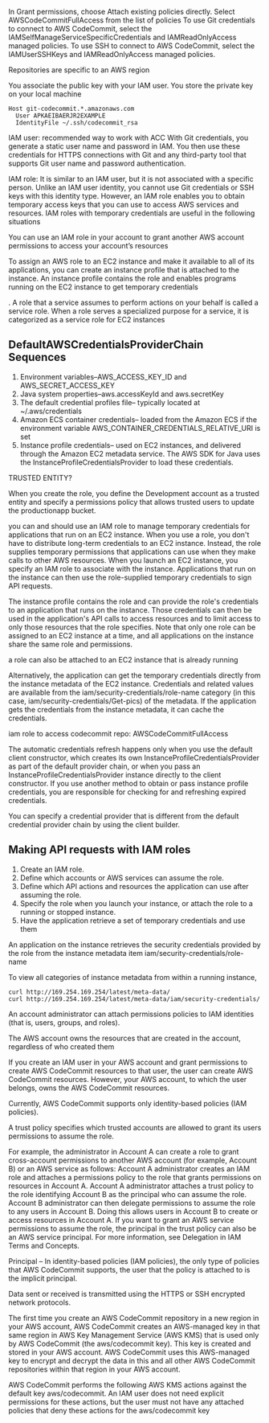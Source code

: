 In Grant permissions, choose Attach existing policies directly. Select AWSCodeCommitFullAccess from the list of policies
To use Git credentials to connect to AWS CodeCommit, select the IAMSelfManageServiceSpecificCredentials and IAMReadOnlyAccess managed policies.
To use SSH to connect to AWS CodeCommit, select the IAMUserSSHKeys and IAMReadOnlyAccess managed policies.

Repositories are specific to an AWS region

You associate the public key with your IAM user. You store the private key on your local machine

```
Host git-codecommit.*.amazonaws.com
  User APKAEIBAERJR2EXAMPLE
  IdentityFile ~/.ssh/codecommit_rsa
```

IAM user: recommended way to work with ACC
With Git credentials, you generate a static user name and password in IAM. You then use these credentials for HTTPS connections with Git and any third-party tool that supports Git user name and password authentication.

IAM role:  It is similar to an IAM user, but it is not associated with a specific person. Unlike an IAM user identity, you cannot use Git credentials or SSH keys with this identity type. However, an IAM role enables you to obtain temporary access keys that you can use to access AWS services and resources. IAM roles with temporary credentials are useful in the following situations

You can use an IAM role in your account to grant another AWS account permissions to access your account’s resources

To assign an AWS role to an EC2 instance and make it available to all of its applications, you can create an instance profile that is attached to the instance. An instance profile contains the role and enables programs running on the EC2 instance to get temporary credentials

. A role that a service assumes to perform actions on your behalf is called a service role. When a role serves a specialized purpose for a service, it is categorized as a service role for EC2 instances


DefaultAWSCredentialsProviderChain Sequences
-------
1. Environment variables–AWS_ACCESS_KEY_ID and AWS_SECRET_ACCESS_KEY
2. Java system properties–aws.accessKeyId and aws.secretKey
3. The default credential profiles file– typically located at ~/.aws/credentials
4. Amazon ECS container credentials– loaded from the Amazon ECS if the environment variable AWS_CONTAINER_CREDENTIALS_RELATIVE_URI is set
5. Instance profile credentials– used on EC2 instances, and delivered through the Amazon EC2 metadata service. The AWS SDK for Java uses the InstanceProfileCredentialsProvider to load these credentials.

TRUSTED ENTITY?

When you create the role, you define the Development account as a trusted entity and specify a permissions policy that allows trusted users to update the productionapp bucket.

you can and should use an IAM role to manage temporary credentials for applications that run on an EC2 instance. When you use a role, you don't have to distribute long-term credentials to an EC2 instance. Instead, the role supplies temporary permissions that applications can use when they make calls to other AWS resources. When you launch an EC2 instance, you specify an IAM role to associate with the instance. Applications that run on the instance can then use the role-supplied temporary credentials to sign API requests.

The instance profile contains the role and can provide the role's credentials to an application that runs on the instance. Those credentials can then be used in the application's API calls to access resources and to limit access to only those resources that the role specifies. Note that only one role can be assigned to an EC2 instance at a time, and all applications on the instance share the same role and permissions.

a role can also be attached to an EC2 instance that is already running

Alternatively, the application can get the temporary credentials directly from the instance metadata of the EC2 instance. Credentials and related values are available from the iam/security-credentials/role-name category (in this case, iam/security-credentials/Get-pics) of the metadata. If the application gets the credentials from the instance metadata, it can cache the credentials.

iam role to access codecommit repo: AWSCodeCommitFullAccess

The automatic credentials refresh happens only when you use the default client constructor, which creates its own InstanceProfileCredentialsProvider as part of the default provider chain, or when you pass an InstanceProfileCredentialsProvider instance directly to the client constructor. If you use another method to obtain or pass instance profile credentials, you are responsible for checking for and refreshing expired credentials.

You can specify a credential provider that is different from the default credential provider chain by using the client builder.


Making API requests with IAM roles
-----------
1. Create an IAM role.
2. Define which accounts or AWS services can assume the role.
3. Define which API actions and resources the application can use after assuming the role.
4. Specify the role when you launch your instance, or attach the role to a running or stopped instance.
5. Have the application retrieve a set of temporary credentials and use them

An application on the instance retrieves the security credentials provided by the role from the instance metadata item iam/security-credentials/role-name

To view all categories of instance metadata from within a running instance,

```
curl http://169.254.169.254/latest/meta-data/
curl http://169.254.169.254/latest/meta-data/iam/security-credentials/
```
An account administrator can attach permissions policies to IAM identities (that is, users, groups, and roles).

The AWS account owns the resources that are created in the account, regardless of who created them

If you create an IAM user in your AWS account and grant permissions to create AWS CodeCommit resources to that user, the user can create AWS CodeCommit resources. However, your AWS account, to which the user belongs, owns the AWS CodeCommit resources.

Currently, AWS CodeCommit supports only identity-based policies (IAM policies).

 A trust policy specifies which trusted accounts are allowed to grant its users permissions to assume the role.

For example, the administrator in Account A can create a role to grant cross-account permissions to another AWS account (for example, Account B) or an AWS service as follows:
Account A administrator creates an IAM role and attaches a permissions policy to the role that grants permissions on resources in Account A.
Account A administrator attaches a trust policy to the role identifying Account B as the principal who can assume the role.
Account B administrator can then delegate permissions to assume the role to any users in Account B. Doing this allows users in Account B to create or access resources in Account A. If you want to grant an AWS service permissions to assume the role, the principal in the trust policy can also be an AWS service principal. For more information, see Delegation in IAM Terms and Concepts.

Principal – In identity-based policies (IAM policies), the only type of policies that AWS CodeCommit supports, the user that the policy is attached to is the implicit principal.

Data sent or received is transmitted using the HTTPS or SSH encrypted network protocols.

The first time you create an AWS CodeCommit repository in a new region in your AWS account, AWS CodeCommit creates an AWS-managed key in that same region in AWS Key Management Service (AWS KMS) that is used only by AWS CodeCommit (the aws/codecommit key). This key is created and stored in your AWS account. AWS CodeCommit uses this AWS-managed key to encrypt and decrypt the data in this and all other AWS CodeCommit repositories within that region in your AWS account.

AWS CodeCommit performs the following AWS KMS actions against the default key aws/codecommit. An IAM user does not need explicit permissions for these actions, but the user must not have any attached policies that deny these actions for the aws/codecommit key

